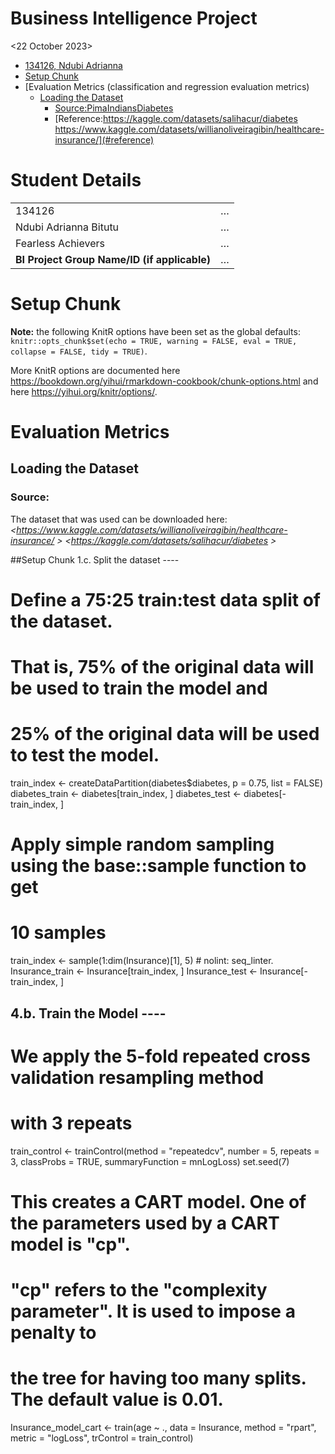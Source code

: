 Business Intelligence Project
================
<Adrianna Bitutu Ndubi>
<22 October 2023>

- [134126, Ndubi Adrianna](#student-details)
- [Setup Chunk](#setup-chunk)
- [Evaluation Metrics (classification and regression evaluation metrics)
  - [Loading the Dataset](#loading-the-dataset)
    - [Source:PimaIndiansDiabetes](#source)
    - [Reference:https://kaggle.com/datasets/salihacur/diabetes
    https://www.kaggle.com/datasets/willianoliveiragibin/healthcare-insurance/](#reference)

# Student Details

|                                              |     |
|----------------------------------------------|-----|
| 134126                      | …   |
| Ndubi Adrianna Bitutu                            | …   |
| Fearless Achievers                          | …   |
| **BI Project Group Name/ID (if applicable)** | …   |

# Setup Chunk

**Note:** the following KnitR options have been set as the global
defaults: <BR>
`knitr::opts_chunk$set(echo = TRUE, warning = FALSE, eval = TRUE, collapse = FALSE, tidy = TRUE)`.

More KnitR options are documented here
<https://bookdown.org/yihui/rmarkdown-cookbook/chunk-options.html> and
here <https://yihui.org/knitr/options/>.

# Evaluation Metrics

## Loading the Dataset

### Source:

The dataset that was used can be downloaded here: *\<https://www.kaggle.com/datasets/willianoliveiragibin/healthcare-insurance/ \>*
*\<https://kaggle.com/datasets/salihacur/diabetes \>*

##Setup Chunk
 1.c. Split the dataset ----
# Define a 75:25 train:test data split of the dataset.
# That is, 75% of the original data will be used to train the model and
# 25% of the original data will be used to test the model.
train_index <- createDataPartition(diabetes$diabetes,
                                   p = 0.75,
                                   list = FALSE)
diabetes_train <- diabetes[train_index, ]
diabetes_test <- diabetes[-train_index, ]

# Apply simple random sampling using the base::sample function to get
# 10 samples
train_index <- sample(1:dim(Insurance)[1], 5) # nolint: seq_linter.
Insurance_train <- Insurance[train_index, ]
Insurance_test <- Insurance[-train_index, ]

## 4.b. Train the Model ----
# We apply the 5-fold repeated cross validation resampling method
# with 3 repeats
train_control <- trainControl(method = "repeatedcv", number = 5, repeats = 3,
                              classProbs = TRUE,
                              summaryFunction = mnLogLoss)
set.seed(7)
# This creates a CART model. One of the parameters used by a CART model is "cp".
# "cp" refers to the "complexity parameter". It is used to impose a penalty to
# the tree for having too many splits. The default value is 0.01.
Insurance_model_cart <- train(age ~ ., data = Insurance, method = "rpart",
                         metric = "logLoss", trControl = train_control)


